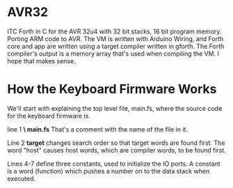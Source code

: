 # AVR32
ITC Forth in C for the AVR 32u4 with 32 bit stacks, 16 bit program memory. Porting ARM code to AVR. The VM is written with Arduino Wiring, and Forth core and app are written using a target compiler written in gforth. The Forth compiler's output is a memory array that's used when compiling the VM. I hope that makes sense.

# How the Keyboard Firmware Works
We'll start with explaining the top level file, main.fs, where the source code for the keyboard firmware is.

line 1 
**\ main.fs**
That's a comment with the name of the file in it.

Line 2
**target**
changes search order so that target words are found first. The word "host" causes host words, which are compiler words, to be found first.

Lines 4-7 define three constants, used to initialize the IO ports. A constant is a word (function) which pushes a number on to the data stack when executed.

